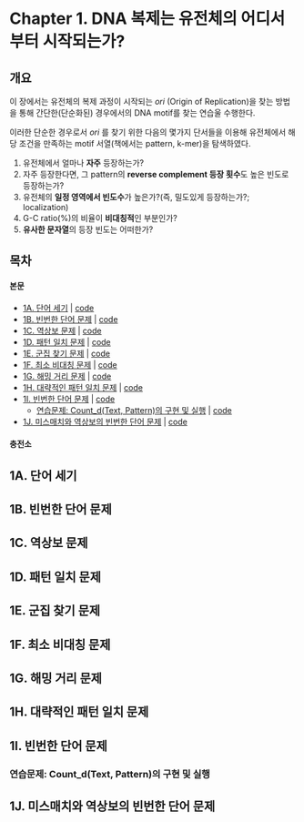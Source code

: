 # Chapter 1. DNA 복제는 유전체의 어디서부터 시작되는가?
## 개요
이 장에서는 유전체의 복제 과정이 시작되는 *ori* (Origin of Replication)을 찾는 방법을 통해 간단한(단순화된) 경우에서의 DNA motif를 찾는 연습울 수행한다.

이러한 단순한 경우로서 *ori* 를 찾기 위한 다음의 몇가지 단서들을 이용해 유전체에서 해당 조건을 만족하는 motif 서열(책에서는 pattern, k-mer)을 탐색하였다.

1. 유전체에서 얼마나 **자주** 등장하는가?
2. 자주 등장한다면, 그 pattern의 **reverse complement 등장 횟수**도 높은 빈도로 등장하는가?
3. 유전체의 **일정 영역에서 빈도수**가 높은가?(즉, 밀도있게 등장하는가?; localization)
4. G-C ratio(%)의 비율이 **비대칭적**인 부분인가?
5. **유사한 문자열**의 등장 빈도는 어떠한가?

## 목차
 #### 본문
 - [1A. 단어 세기](#1a-단어-세기) | [code](./1A.%20PatternCount.ipynb)
 - [1B. 빈번한 단어 문제](#1b-빈번한-단어-문제) | [code](./1B.%20FrequentWords.ipynb)
 - [1C. 역상보 문제](#1c-역상보-문제) | [code](./1C.%20ReverseComplement.ipynb)
 - [1D. 패턴 일치 문제](#1d-패턴-일치-문제) | [code](./1D.%20PatternOccurrence.ipynb)
 - [1E. 군집 찾기 문제](#1e-군집-찾기-문제) | [code](./1E.%20FindClumps.ipynb)
 - [1F. 최소 비대칭 문제](#1f-최소-비대칭-문제) | [code](./1F.%20MinimizeSkew.ipynb)
 - [1G. 해밍 거리 문제](#1g-해밍-거리-문제) | [code](./1G.%20HammingDistance.ipynb)
 - [1H. 대략적인 패턴 일치 문제](#1h-대략적인-패턴-일치-문제) | [code](./1H.%20NäivePatternMatiching.ipynb)
 - [1I. 빈번한 단어 문제](#1i-빈번한-단어-문제) | [code](./1I.%20MostFrequentPseudoPattern.ipynb)
     - [연습문제: Count_d(Text, Pattern)의 구현 및 실행](#연습문제-count_dtext-pattern의-구현-및-실행) | [code](./1I-Ex.%20ApproximatePatternCount.ipynb)
 - [1J. 미스매치와 역상보의 빈번한 단어 문제](#1j-미스매치와-역상보의-빈번한-단어-문제) | [code](./1J.%20MostFrequentPseudoPatternwithComplements.ipynb)

#### 충전소
## 1A. 단어 세기
## 1B. 빈번한 단어 문제
## 1C. 역상보 문제
## 1D. 패턴 일치 문제
## 1E. 군집 찾기 문제
## 1F. 최소 비대칭 문제
## 1G. 해밍 거리 문제
## 1H. 대략적인 패턴 일치 문제
## 1I. 빈번한 단어 문제
### 연습문제: Count_d(Text, Pattern)의 구현 및 실행
## 1J. 미스매치와 역상보의 빈번한 단어 문제

